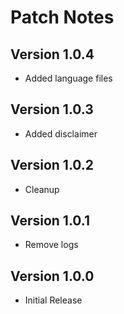 # Patch Notes

## Version 1.0.4

* Added language files

## Version 1.0.3

* Added disclaimer

## Version 1.0.2

* Cleanup

## Version 1.0.1

* Remove logs

## Version 1.0.0

* Initial Release
